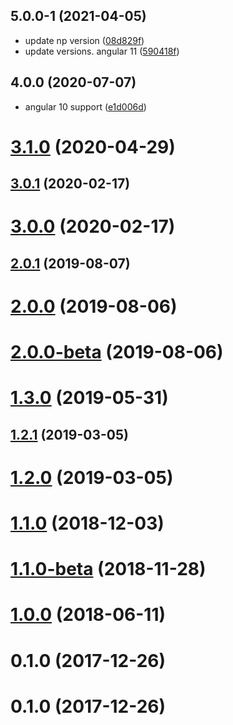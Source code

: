 ## 5.0.0-1 (2021-04-05)

* update np version ([08d829f](https://github.com/Romanchuk/angular-validation-message/commit/08d829f))
* update versions. angular 11 ([590418f](https://github.com/Romanchuk/angular-validation-message/commit/590418f))



## 4.0.0 (2020-07-07)

* angular 10 support ([e1d006d](https://github.com/Romanchuk/angular-validation-message/commit/e1d006d))



# [3.1.0](https://github.com/Romanchuk/angular-validation-message/compare/v3.0.1...v3.1.0) (2020-04-29)



## [3.0.1](https://github.com/Romanchuk/angular-validation-message/compare/v2.0.1...v3.0.1) (2020-02-17)



# [3.0.0](https://github.com/Romanchuk/angular-validation-message/compare/v2.0.1...v3.0.0) (2020-02-17)



## [2.0.1](https://github.com/Romanchuk/angular-validation-message/compare/v2.0.0...v2.0.1) (2019-08-07)



# [2.0.0](https://github.com/Romanchuk/angular-validation-message/compare/v2.0.0-beta...v2.0.0) (2019-08-06)



# [2.0.0-beta](https://github.com/Romanchuk/angular-validation-message/compare/v1.3.0...v2.0.0-beta) (2019-08-06)



# [1.3.0](https://github.com/Romanchuk/angular-validation-message/compare/v1.2.1...v1.3.0) (2019-05-31)



## [1.2.1](https://github.com/Romanchuk/angular-validation-message/compare/v1.2.0...v1.2.1) (2019-03-05)



# [1.2.0](https://github.com/Romanchuk/angular-validation-message/compare/v1.1.0...v1.2.0) (2019-03-05)



# [1.1.0](https://github.com/Romanchuk/angular-validation-message/compare/v1.1.0-beta...v1.1.0) (2018-12-03)



# [1.1.0-beta](https://github.com/Romanchuk/angular-validation-message/compare/v1.0.0...v1.1.0-beta) (2018-11-28)



<a name="1.0.0"></a>
# [1.0.0](https://github.com/Romanchuk/angular-validation-message/compare/v0.1.0...v1.0.0) (2018-06-11)



<a name="0.1.0"></a>
# 0.1.0 (2017-12-26)



<a name="0.1.0"></a>
# 0.1.0 (2017-12-26)



